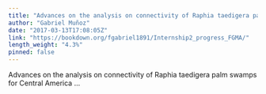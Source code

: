 ```yaml
---
title: "Advances on the analysis on connectivity of Raphia taedigera palm swamps for Central America"
author: "Gabriel Muñoz"
date: "2017-03-13T17:08:05Z"
link: "https://bookdown.org/fgabriel1891/Internship2_progress_FGMA/"
length_weight: "4.3%"
pinned: false
---
```


Advances on the analysis on connectivity of Raphia taedigera palm swamps for Central America ...
